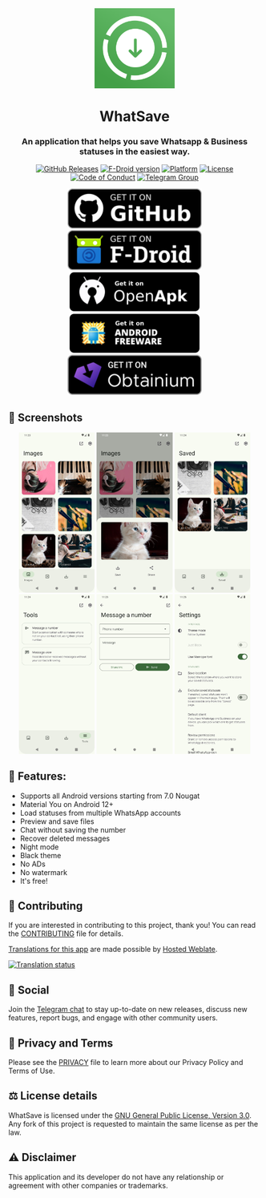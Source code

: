 <div align="center">

<img src="metadata/en-US/images/icon.png"  width=160 height=160  align="center">

# WhatSave

### An application that helps you save Whatsapp & Business statuses in the easiest way.

[![GitHub Releases](https://img.shields.io/github/v/release/mardous/WhatSave?label=GitHub%20Releases&logo=github)](https://github.com/mardous/WhatSave/releases/latest)
[![F-Droid version](https://img.shields.io/f-droid/v/com.simplified.wsstatussaver?label=F-Droid&logo=fdroid)](https://f-droid.org/packages/com.simplified.wsstatussaver/)
[![Platform](https://img.shields.io/badge/Platform-Android-green.svg?logo=android)](https://github.com/mardous/WhatSave)
[![License](https://img.shields.io/github/license/mardous/WhatSave?color=blue&label=License&logo=gnu)](https://github.com/mardous/WhatSave/blob/master/LICENSE.md)
[![Code of Conduct](https://img.shields.io/badge/Contributor_Covenant-2.1-4baaaa.svg?logo=contributorcovenant)](https://github.com/mardous/WhatSave/blob/master/CODE_OF_CONDUCT.md)
[![Telegram Group](https://img.shields.io/badge/Telegram-Join_Chat-blue?style=flat&logo=telegram)](https://t.me/mardousdev)

<a href="https://github.com/mardous/WhatSave/releases"><img src="assets/badge-github.png" height="80"></a>
<a href="https://f-droid.org/packages/com.simplified.wsstatussaver/"><img src="assets/badge-fdroid.png" height="80"></a>
<a href="https://www.openapk.net/whatsave/com.simplified.wsstatussaver/"><img src="assets/badge-openapk.png" height="80"></a>
<a href="https://www.androidfreeware.net/download-whatsave-apk.html"><img src="assets/badge-androidfreeware.png" height="80"></a>
<a href="https://apps.obtainium.imranr.dev/redirect?r=obtainium://add/https://github.com/mardous/WhatSave/"><img src="assets/badge-obtainium.png" height="80"></a>

</div>

## 📱 Screenshots

<div align="center">
<div>
<img src="metadata/en-US/images/phoneScreenshots/1.jpg" width="30%" />
<img src="metadata/en-US/images/phoneScreenshots/2.jpg" width="30%" />
<img src="metadata/en-US/images/phoneScreenshots/3.jpg" width="30%" />
<img src="metadata/en-US/images/phoneScreenshots/4.jpg" width="30%" />
<img src="metadata/en-US/images/phoneScreenshots/5.jpg" width="30%" />
<img src="metadata/en-US/images/phoneScreenshots/6.jpg" width="30%" />
</div>
</div>

## 📃 Features:

* Supports all Android versions starting from 7.0 Nougat
* Material You on Android 12+
* Load statuses from multiple WhatsApp accounts
* Preview and save files
* Chat without saving the number
* Recover deleted messages
* Night mode
* Black theme
* No ADs
* No watermark
* It's free!

## 🤝 Contributing
If you are interested in contributing to this project, thank you! You can read the [CONTRIBUTING](CONTRIBUTING.md) file for details.

[Translations for this app](https://hosted.weblate.org/projects/whatsave/) are made possible by [Hosted Weblate](https://hosted.weblate.org/about/).

[![Translation status](https://hosted.weblate.org/widget/whatsave/multi-green.svg)](https://hosted.weblate.org/engage/whatsave/)

## 💬 Social
Join the [Telegram chat](https://t.me/mardousdev) to stay up-to-date on new releases, discuss new features,
report bugs, and engage with other community users.

## 🔏 Privacy and Terms
Please see the [PRIVACY](PRIVACY.md) file to learn more about our Privacy Policy and Terms of Use.

## ⚖️ License details
WhatSave is licensed under the [GNU General Public License, Version 3.0](LICENSE.md). Any fork of
this project is requested to maintain the same license as per the law.

## ⚠️ Disclaimer
This application and its developer do not have any relationship or agreement with other companies or trademarks.
